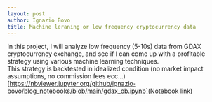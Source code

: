 ```yaml
---
layout: post
author: Ignazio Bovo
title: Machine leraning or low frequency cryptocurrency data
---
```

In this project, I will analyze low frequency (5-10s) data from GDAX cryptocurrency exchange, and
see if I can come up with a profitable strategy using various machine learning techniques.  
This strategy is backtested in idealized condition (no market impact assumptions, no commission fees ecc...)
[https://nbviewer.jupyter.org/github/ignazio-bovo/blog_notebooks/blob/main/gdax_ob.ipynb](Notebook link)
